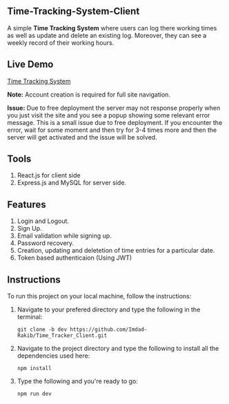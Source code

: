 ## Time-Tracking-System-Client
A simple **Time Tracking System** where users can log there working times as well as update and delete an existing log. Moreover, they can see a weekly record of their working hours.

## Live Demo

[Time Tracking System](https://time-tracker-system.netlify.app/) 

**Note:** Account creation is required for full site navigation.

**Issue:** Due to free deployment the server may not response properly when you just visit the site and you see a popup showing some relevant error message. This is a small issue due to free deployment. If you encounter the error, wait for some moment and then try for 3-4 times more and then the server will get activated and the issue will be solved.

## Tools
1. React.js for client side
2. Express.js and MySQL for server side.

## Features
1. Login and Logout.
2. Sign Up.
3. Email validation while signing up.
4. Password recovery.
5. Creation, updating and deletetion of time entries for a particular date.
6. Token based authenticaion (Using JWT)

## Instructions
To run this project on your local machine, follow the instructions:

1. Navigate to your prefered directory and type the following in the terminal:
   
   ```
   git clone -b dev https://github.com/Imdad-Rakib/Time_Tracker_Client.git
   ```
   
2. Navigate to the project directory and type the following to install all the dependencies used here:

   ```
   npm install
   ```
   
3. Type the following and you're ready to go:

   ```
   npm run dev
   ```
